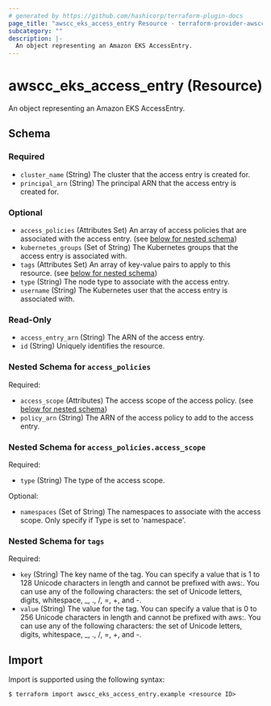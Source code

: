```yaml
---
# generated by https://github.com/hashicorp/terraform-plugin-docs
page_title: "awscc_eks_access_entry Resource - terraform-provider-awscc"
subcategory: ""
description: |-
  An object representing an Amazon EKS AccessEntry.
---
```


# awscc_eks_access_entry (Resource)

An object representing an Amazon EKS AccessEntry.



<!-- schema generated by tfplugindocs -->
## Schema

### Required

- `cluster_name` (String) The cluster that the access entry is created for.
- `principal_arn` (String) The principal ARN that the access entry is created for.

### Optional

- `access_policies` (Attributes Set) An array of access policies that are associated with the access entry. (see [below for nested schema](#nestedatt--access_policies))
- `kubernetes_groups` (Set of String) The Kubernetes groups that the access entry is associated with.
- `tags` (Attributes Set) An array of key-value pairs to apply to this resource. (see [below for nested schema](#nestedatt--tags))
- `type` (String) The node type to associate with the access entry.
- `username` (String) The Kubernetes user that the access entry is associated with.

### Read-Only

- `access_entry_arn` (String) The ARN of the access entry.
- `id` (String) Uniquely identifies the resource.

<a id="nestedatt--access_policies"></a>
### Nested Schema for `access_policies`

Required:

- `access_scope` (Attributes) The access scope of the access policy. (see [below for nested schema](#nestedatt--access_policies--access_scope))
- `policy_arn` (String) The ARN of the access policy to add to the access entry.

<a id="nestedatt--access_policies--access_scope"></a>
### Nested Schema for `access_policies.access_scope`

Required:

- `type` (String) The type of the access scope.

Optional:

- `namespaces` (Set of String) The namespaces to associate with the access scope. Only specify if Type is set to 'namespace'.



<a id="nestedatt--tags"></a>
### Nested Schema for `tags`

Required:

- `key` (String) The key name of the tag. You can specify a value that is 1 to 128 Unicode characters in length and cannot be prefixed with aws:. You can use any of the following characters: the set of Unicode letters, digits, whitespace, _, ., /, =, +, and -.
- `value` (String) The value for the tag. You can specify a value that is 0 to 256 Unicode characters in length and cannot be prefixed with aws:. You can use any of the following characters: the set of Unicode letters, digits, whitespace, _, ., /, =, +, and -.

## Import

Import is supported using the following syntax:

```shell
$ terraform import awscc_eks_access_entry.example <resource ID>
```
